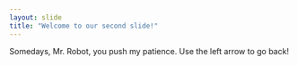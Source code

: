 ```yaml
---
layout: slide
title: "Welcome to our second slide!"
---
```

Somedays, Mr. Robot, you push my patience.
Use the left arrow to go back!
